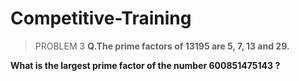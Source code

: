 # Competitive-Training
>PROBLEM 3
**Q.The prime factors of 13195 are 5, 7, 13 and 29.**

**What is the largest prime factor of the number 600851475143 ?**
